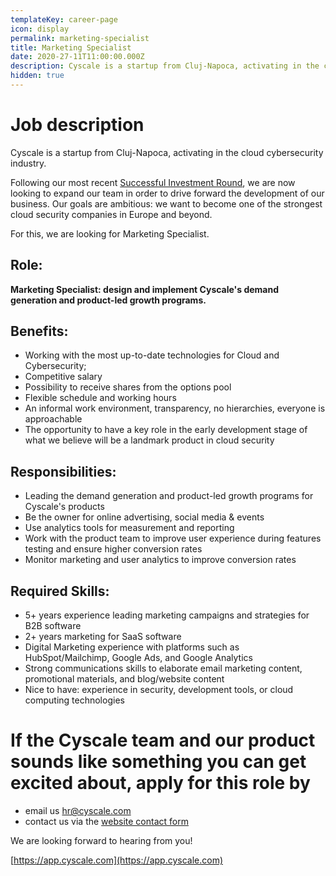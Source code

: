 ```yaml
---
templateKey: career-page
icon: display
permalink: marketing-specialist
title: Marketing Specialist
date: 2020-27-11T11:00:00.000Z
description: Cyscale is a startup from Cluj-Napoca, activating in the cloud cybersecurity industry. We are looking for a marketing specialist
hidden: true
---
```


# Job description

Cyscale is a startup from Cluj-Napoca, activating in the cloud cybersecurity industry.

Following our most recent [Successful Investment Round](https://www.eu-startups.com/2020/09/romanian-startup-cyscale-raises-e350k-in-4-hours-on-seedblink-for-its-international-expansion), we are now looking to expand our team in order to drive forward the development of our business. Our goals are ambitious: we want to become one of the strongest cloud security companies in Europe and beyond.

For this, we are looking for Marketing Specialist.

## Role:

**Marketing Specialist: design and implement Cyscale's demand generation and product-led growth programs.**

## Benefits:

-   Working with the most up-to-date technologies for Cloud and Cybersecurity;
-   Competitive salary
-   Possibility to receive shares from the options pool
-   Flexible schedule and working hours
-   An informal work environment, transparency, no hierarchies, everyone is approachable
-   The opportunity to have a key role in the early development stage of what we believe will be a landmark product in cloud security

## Responsibilities:

-   Leading the demand generation and product-led growth programs for Cyscale's products
-   Be the owner for online advertising, social media & events
-   Use analytics tools for measurement and reporting
-   Work with the product team to improve user experience during features testing and ensure higher conversion rates
-   Monitor marketing and user analytics to improve conversion rates

## Required Skills:

-   5+ years experience leading marketing campaigns and strategies for B2B software
-   2+ years marketing for SaaS software
-   Digital Marketing experience with platforms such as HubSpot/Mailchimp, Google Ads, and Google Analytics
-   Strong communications skills to elaborate email marketing content, promotional materials, and blog/website content
-   Nice to have: experience in security, development tools, or cloud computing technologies

# If the Cyscale team and our product sounds like something you can get excited about, apply for this role by

-   email us [hr@cyscale.com](mailto:hr@cyscale.com)
-   contact us via the [website contact form](https://cyscale.com/contact)

We are looking forward to hearing from you!

[https://app.cyscale.com](https://app.cyscale.com)
